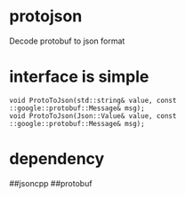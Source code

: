 # protojson
Decode protobuf to json format

# interface is simple

    void ProtoToJson(std::string& value, const ::google::protobuf::Message& msg);
    void ProtoToJson(Json::Value& value, const ::google::protobuf::Message& msg);

# dependency
##jsoncpp
##protobuf